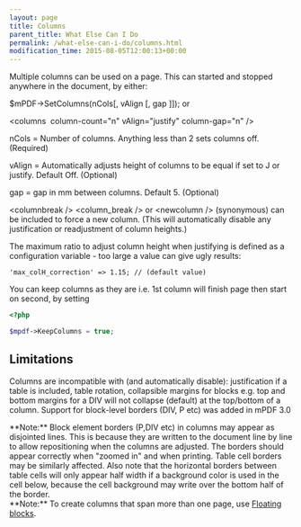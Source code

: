 ```yaml
---
layout: page
title: Columns
parent_title: What Else Can I Do
permalink: /what-else-can-i-do/columns.html
modification_time: 2015-08-05T12:00:13+00:00
---
```


Multiple columns can be used on a page. This can started and stopped anywhere in the document, by either:

$mPDF-&gt;SetColumns(nCols[, vAlign [, gap ]]); or

&lt;columns  column-count="n" vAlign="justify" column-gap="n" /&gt;

nCols = Number of columns. Anything less than 2 sets columns off. (Required)

vAlign = Automatically adjusts height of columns to be equal if set to J or justify. Default Off. (Optional)

gap = gap in mm between columns. Default 5. (Optional)

&lt;columnbreak /&gt; &lt;column_break /&gt; or &lt;newcolumn /&gt; (synonymous) can be included to force a new column.
(This will automatically disable any justification or readjustment of column heights.)

The maximum ratio to adjust column height when justifying is defined as a configuration variable - too large a value
can give ugly results:

```
'max_colH_correction' => 1.15; // (default value)
```

You can keep columns as they are i.e. 1st column will finish page then start on second, by setting

```php
<?php

$mpdf->KeepColumns = true;

```

## Limitations

Columns are incompatible with (and automatically disable): justification if a table is included, table rotation,
collapsible margins for blocks e.g. top and bottom margins for a DIV will not collapse (default) at the top/bottom of a
column. Support for block-level borders (DIV, P etc) was added in mPDF 3.0

<div class="alert alert-info" role="alert" markdown="1">
  **Note:** Block element borders (P,DIV etc) in columns may appear as disjointed lines. This is because
  they are written to the document line by line to allow repositioning when the columns are adjusted. The borders
  should appear correctly when "zoomed in" and when printing. Table cell borders may be similarly affected. Also note
  that the horizontal borders between table cells will only appear half width if a background color is used in the
  cell below, because the cell background may write over the bottom half of the border.
</div>

<div class="alert alert-info" role="alert" markdown="1">
  **Note:** To create columns that span more than one page, use
  <a href="{{ "/what-else-can-i-do/floating-blocks.html" | prepend: site.baseurl }}">Floating blocks</a>.
</div>

